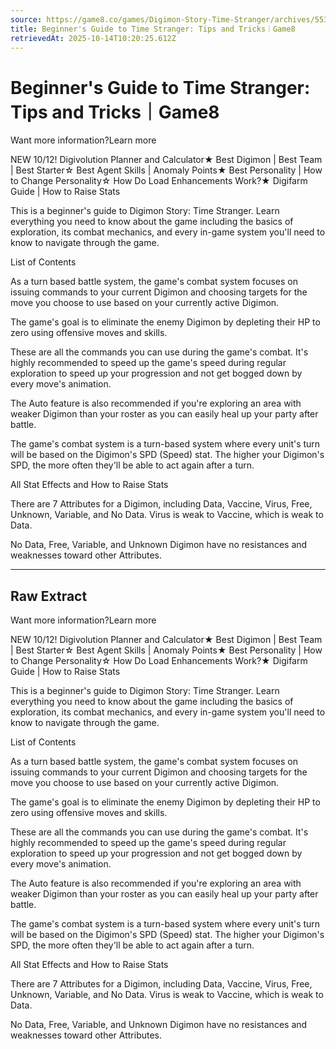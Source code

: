 ```yaml
---
source: https://game8.co/games/Digimon-Story-Time-Stranger/archives/553555
title: Beginner's Guide to Time Stranger: Tips and Tricks｜Game8
retrievedAt: 2025-10-14T10:20:25.612Z
---
```


# Beginner's Guide to Time Stranger: Tips and Tricks｜Game8

Want more information?Learn more

NEW 10/12! Digivolution Planner and Calculator★ Best Digimon | Best Team | Best Starter☆ Best Agent Skills | Anomaly Points★ Best Personality | How to Change Personality☆ How Do Load Enhancements Work?★ Digifarm Guide | How to Raise Stats

This is a beginner's guide to Digimon Story: Time Stranger. Learn everything you need to know about the game including the basics of exploration, its combat mechanics, and every in-game system you'll need to know to navigate through the game.

List of Contents

As a turn based battle system, the game's combat system focuses on issuing commands to your current Digimon and choosing targets for the move you choose to use based on your currently active Digimon.

The game's goal is to eliminate the enemy Digimon by depleting their HP to zero using offensive moves and skills.

These are all the commands you can use during the game's combat. It's highly recommended to speed up the game's speed during regular exploration to speed up your progression and not get bogged down by every move's animation.

The Auto feature is also recommended if you're exploring an area with weaker Digimon than your roster as you can easily heal up your party after battle.

The game's combat system is a turn-based system where every unit's turn will be based on the Digimon's SPD (Speed) stat. The higher your Digimon's SPD, the more often they'll be able to act again after a turn.

All Stat Effects and How to Raise Stats

There are 7 Attributes for a Digimon, including Data, Vaccine, Virus, Free, Unknown, Variable, and No Data. Virus is weak to Vaccine, which is weak to Data.

No Data, Free, Variable, and Unknown Digimon have no resistances and weaknesses toward other Attributes.

---

## Raw Extract

Want more information?Learn more

NEW 10/12! Digivolution Planner and Calculator★ Best Digimon | Best Team | Best Starter☆ Best Agent Skills | Anomaly Points★ Best Personality | How to Change Personality☆ How Do Load Enhancements Work?★ Digifarm Guide | How to Raise Stats

This is a beginner's guide to Digimon Story: Time Stranger. Learn everything you need to know about the game including the basics of exploration, its combat mechanics, and every in-game system you'll need to know to navigate through the game.

List of Contents

As a turn based battle system, the game's combat system focuses on issuing commands to your current Digimon and choosing targets for the move you choose to use based on your currently active Digimon.

The game's goal is to eliminate the enemy Digimon by depleting their HP to zero using offensive moves and skills.

These are all the commands you can use during the game's combat. It's highly recommended to speed up the game's speed during regular exploration to speed up your progression and not get bogged down by every move's animation.

The Auto feature is also recommended if you're exploring an area with weaker Digimon than your roster as you can easily heal up your party after battle.

The game's combat system is a turn-based system where every unit's turn will be based on the Digimon's SPD (Speed) stat. The higher your Digimon's SPD, the more often they'll be able to act again after a turn.

All Stat Effects and How to Raise Stats

There are 7 Attributes for a Digimon, including Data, Vaccine, Virus, Free, Unknown, Variable, and No Data. Virus is weak to Vaccine, which is weak to Data.

No Data, Free, Variable, and Unknown Digimon have no resistances and weaknesses toward other Attributes.
